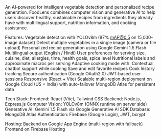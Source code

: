 An AI-powered for intelligent vegetable detection and personalized recipe generation.
FoodLens combines computer vision and generative AI to help users discover healthy, sustainable recipes from ingredients they already have with multilingual support, nutrition information, and cooking assistance.

Features:
  Vegetable detection with YOLOv8m (87% mAP@0.5 on 15,000-image dataset)
  Detect multiple vegetables in a single image (camera or file upload)
  Personalized recipe generation using Google Gemini 1.5 Flash
  Multilingual output (English / Hindi)
  User preferences for serving size, cuisine, diet, allergies, time, health goals, spice level
  Nutritional labels and approximate macros per serving
  Adaptive cooking mode with:
    Contextual chatbot support while cooking
    Save and edit favorite recipes
    Cook history tracking
    Secure authentication (Google OAuth2.0)
    JWT-based user sessions
    Responsive (React + Vite)
    Scalable multi-region deployment on Google Cloud (US + India) with auto-failover
    MongoDB Atlas for persistent data

Tech Stack:
  Frontend: React (Vite), Tailwind CSS
  Backend: Node.js, Express.js
  Computer Vision: YOLOv8m (ONNX runtime on server side)
  Generative AI: Gemini 1.5 Flash via Google Generative AI SDK
  Database: MongoDB Atlas
  Authentication: Firebase (Google Login), JWT, bcrypt
  
Hosting:
  Backend on Google App Engine (multi-region with fallback)
  Frontend on Firebase Hosting
